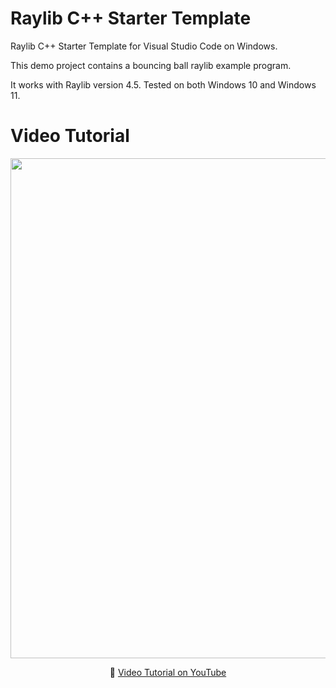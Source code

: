 # Raylib C++ Starter Template

Raylib C++ Starter Template for Visual Studio Code on Windows.

This demo project contains a bouncing ball raylib example program.

It works with Raylib version 4.5.
Tested on both Windows 10 and Windows 11.

# Video Tutorial

<p align="center">
  <img src="preview.jpg" alt="" width="800">
</p>

<p align="center">
🎥 <a href="https://www.youtube.com/watch?v=PaAcVk5jUd8">Video Tutorial on YouTube</a>
</p>




